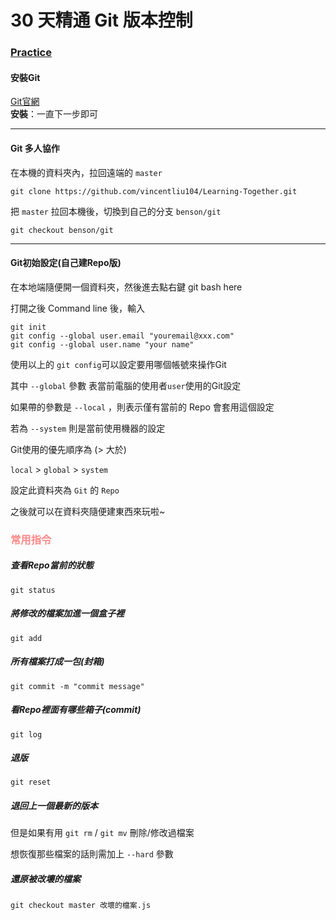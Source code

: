 # 30 天精通 Git 版本控制

### [Practice](https://github.com/chunghongke/learning-git)
#### 安裝Git
[Git官網](https://git-scm.com/)<br/>
**安裝**：一直下一步即可

----
#### Git 多人協作
在本機的資料夾內，拉回遠端的 `master`
```shell
git clone https://github.com/vincentliu104/Learning-Together.git
```

把 `master` 拉回本機後，切換到自己的分支 `benson/git`
```
git checkout benson/git
```

---- 
#### Git初始設定(自己建Repo版)
在本地端隨便開一個資料夾，然後進去點右鍵
git bash here

打開之後 Command line 後，輸入
```
git init
git config --global user.email "youremail@xxx.com"
git config --global user.name "your name"
```
使用以上的 `git config`可以設定要用哪個帳號來操作Git

其中 `--global` 參數 表當前電腦的使用者`user`使用的Git設定

如果帶的參數是 `--local` ，則表示僅有當前的 Repo 會套用這個設定

若為 `--system` 則是當前使用機器的設定

Git使用的優先順序為 (> 大於)

`local` > `global` > `system`

設定此資料夾為 `Git` 的 `Repo`

之後就可以在資料夾隨便建東西來玩啦~

### <p style="color:	#FF8888">常用指令</p>


##### 查看Repo當前的狀態
```
git status
```
##### 將修改的檔案加進一個盒子裡
```
git add
```
##### 所有檔案打成一包(封箱)
```
git commit -m "commit message"
```
##### 看Repo裡面有哪些箱子(commit)
```
git log
```
##### 退版
```
git reset
```
##### 退回上一個最新的版本

但是如果有用 `git rm` / `git mv` 刪除/修改過檔案

想恢復那些檔案的話則需加上 `--hard` 參數


##### 還原被改壞的檔案

```
git checkout master 改壞的檔案.js
```
